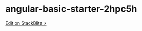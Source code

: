 # angular-basic-starter-2hpc5h

[Edit on StackBlitz ⚡️](https://stackblitz.com/edit/angular-basic-starter-2hpc5h)